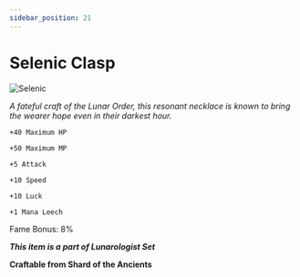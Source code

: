 ```yaml
---
sidebar_position: 21
---
```


# Selenic Clasp

![Selenic](https://vwiki.valorserver.com/api/item/picture/selenic%20clasp)

<i>A fateful craft of the Lunar Order, this resonant necklace is known to bring the wearer hope even in their darkest hour.</i>

    +40 Maximum HP
    
    +50 Maximum MP
    
    +5 Attack
    
    +10 Speed
    
    +10 Luck
    
    +1 Mana Leech
    
Fame Bonus: 8%

***This item is a part of Lunarologist Set***

**Craftable from Shard of the Ancients**
